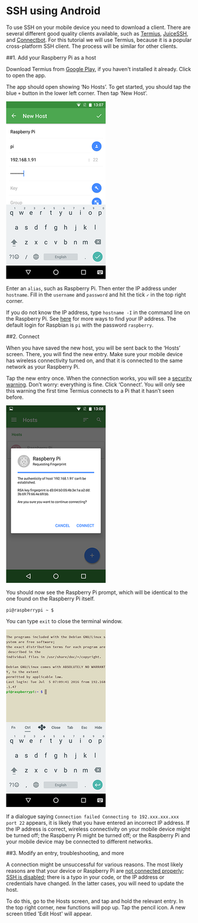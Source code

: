 # SSH using Android

To use SSH on your mobile device you need to download a client. There are several different good quality clients available, such as [Termius](http://www.termius.com), [JuiceSSH](https://juicessh.com/), and [Connectbot](https://connectbot.org/). For this tutorial we will use Termius, because it is a popular cross-platform SSH client. The process will be similar for other clients. 


##1. Add your Raspberry Pi as a host

Download Termius from [Google Play](https://play.google.com/store/apps/details?id=com.server.auditor.ssh.client), if you haven't installed it already. Click to open the app.

The app should open showing ‘No Hosts’. To get started, you should tap the blue `+` button in the lower left corner. Then tap ‘New Host’. 

![Termius ‘New Host’ configuration](images/ssh-android-config.png)

Enter an `alias`, such as Raspberry Pi. Then enter the IP address under `hostname`. Fill in the `username` and `password` and hit the tick `✓` in the top right corner. 

If you do not know the IP address, type `hostname -I` in the command line on the Raspberry Pi. See [here](../ip-address.md) for more ways to find your IP address. The default login for Raspbian is `pi` with the password `raspberry`.


##2. Connect

When you have saved the new host, you will be sent back to the ‘Hosts’ screen. There, you will find the new entry. Make sure your mobile device has wireless connectivity turned on, and that it is connected to the same network as your Raspberry Pi.

Tap the new entry once. When the connection works, you will see a [security warning](http://www.lysium.de/blog/index.php?/archives/186-How-to-get-ssh-server-fingerprint-information.html). Don’t worry: everything is fine. Click ‘Connect’. You will only see this warning the first time Termius connects to a Pi that it hasn’t seen before.

![Termius ‘Security warning’](images/ssh-android-warning.png)

You should now see the Raspberry Pi prompt, which will be identical to the one found on the Raspberry Pi itself.

```
pi@raspberrypi ~ $
```

You can type `exit` to close the terminal window.

![Termius Terminal](images/ssh-android-window.png)

If a dialogue saying `Connection failed Connecting to 192.xxx.xxx.xxx port 22` appears, it is likely that you have entered an incorrect IP address. If the IP address is correct, wireless connectivity on your mobile device might be turned off; the Raspberry Pi might be turned off; or the Raspberry Pi and your mobile device may be connected to different networks.


##3. Modify an entry, troubleshooting, and more

A connection might be unsuccessful for various reasons. The most likely reasons are that your device or Raspberry Pi are [not connected properly](../../configuration/wireless/wireless-cli.md); [SSH is disabled](../../configuration/raspi-config.md); there is a typo in your code, or the IP address or credentials have changed. In the latter cases, you will need to update the host.

To do this, go to the Hosts screen, and tap and hold the relevant entry. In the top right corner, new functions will pop up. Tap the pencil icon. A new screen titled 'Edit Host' will appear.
